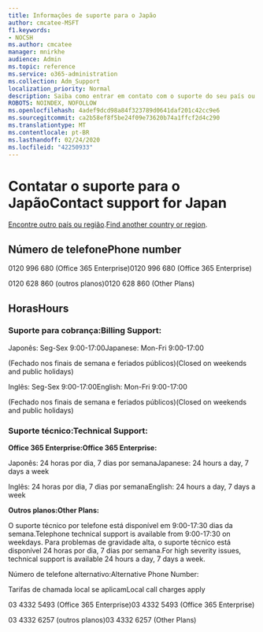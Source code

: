 ```yaml
---
title: Informações de suporte para o Japão
author: cmcatee-MSFT
f1.keywords:
- NOCSH
ms.author: cmcatee
manager: mnirkhe
audience: Admin
ms.topic: reference
ms.service: o365-administration
ms.collection: Adm_Support
localization_priority: Normal
description: Saiba como entrar em contato com o suporte do seu país ou região.
ROBOTS: NOINDEX, NOFOLLOW
ms.openlocfilehash: 4adef9dcd98a84f323789d0641daf201c42cc9e6
ms.sourcegitcommit: ca2b58ef8f5be24f09e73620b74a1ffcf2d4c290
ms.translationtype: MT
ms.contentlocale: pt-BR
ms.lasthandoff: 02/24/2020
ms.locfileid: "42250933"
---
```

# <a name="contact-support-for-japan"></a><span data-ttu-id="4e394-103">Contatar o suporte para o Japão</span><span class="sxs-lookup"><span data-stu-id="4e394-103">Contact support for Japan</span></span>

<span data-ttu-id="4e394-104">[Encontre outro país ou região](../contact-support-for-business-products.md).</span><span class="sxs-lookup"><span data-stu-id="4e394-104">[Find another country or region](../contact-support-for-business-products.md).</span></span>

## <a name="phone-number"></a><span data-ttu-id="4e394-105">Número de telefone</span><span class="sxs-lookup"><span data-stu-id="4e394-105">Phone number</span></span>
<span data-ttu-id="4e394-106">0120 996 680 (Office 365 Enterprise)</span><span class="sxs-lookup"><span data-stu-id="4e394-106">0120 996 680 (Office 365 Enterprise)</span></span>

<span data-ttu-id="4e394-107">0120 628 860 (outros planos)</span><span class="sxs-lookup"><span data-stu-id="4e394-107">0120 628 860 (Other Plans)</span></span>

## <a name="hours"></a><span data-ttu-id="4e394-108">Horas</span><span class="sxs-lookup"><span data-stu-id="4e394-108">Hours</span></span>
### <a name="billing-support"></a><span data-ttu-id="4e394-109">Suporte para cobrança:</span><span class="sxs-lookup"><span data-stu-id="4e394-109">Billing Support:</span></span>

<span data-ttu-id="4e394-110">Japonês: Seg-Sex 9:00-17:00</span><span class="sxs-lookup"><span data-stu-id="4e394-110">Japanese: Mon-Fri 9:00-17:00</span></span>

<span data-ttu-id="4e394-111">(Fechado nos finais de semana e feriados públicos)</span><span class="sxs-lookup"><span data-stu-id="4e394-111">(Closed on weekends and public holidays)</span></span>

<span data-ttu-id="4e394-112">Inglês: Seg-Sex 9:00-17:00</span><span class="sxs-lookup"><span data-stu-id="4e394-112">English: Mon-Fri 9:00-17:00</span></span>

<span data-ttu-id="4e394-113">(Fechado nos finais de semana e feriados públicos)</span><span class="sxs-lookup"><span data-stu-id="4e394-113">(Closed on weekends and public holidays)</span></span>

### <a name="technical-support"></a><span data-ttu-id="4e394-114">Suporte técnico:</span><span class="sxs-lookup"><span data-stu-id="4e394-114">Technical Support:</span></span>

<span data-ttu-id="4e394-115">**Office 365 Enterprise:**</span><span class="sxs-lookup"><span data-stu-id="4e394-115">**Office 365 Enterprise:**</span></span>

<span data-ttu-id="4e394-116">Japonês: 24 horas por dia, 7 dias por semana</span><span class="sxs-lookup"><span data-stu-id="4e394-116">Japanese: 24 hours a day, 7 days a week</span></span>

<span data-ttu-id="4e394-117">Inglês: 24 horas por dia, 7 dias por semana</span><span class="sxs-lookup"><span data-stu-id="4e394-117">English: 24 hours a day, 7 days a week</span></span>

<span data-ttu-id="4e394-118">**Outros planos:**</span><span class="sxs-lookup"><span data-stu-id="4e394-118">**Other Plans:**</span></span>

<span data-ttu-id="4e394-119">O suporte técnico por telefone está disponível em 9:00-17:30 dias da semana.</span><span class="sxs-lookup"><span data-stu-id="4e394-119">Telephone technical support is available from 9:00-17:30 on weekdays.</span></span> <span data-ttu-id="4e394-120">Para problemas de gravidade alta, o suporte técnico está disponível 24 horas por dia, 7 dias por semana.</span><span class="sxs-lookup"><span data-stu-id="4e394-120">For high severity issues, technical support is available 24 hours a day, 7 days a week.</span></span>

<span data-ttu-id="4e394-121">Número de telefone alternativo:</span><span class="sxs-lookup"><span data-stu-id="4e394-121">Alternative Phone Number:</span></span>

<span data-ttu-id="4e394-122">Tarifas de chamada local se aplicam</span><span class="sxs-lookup"><span data-stu-id="4e394-122">Local call charges apply</span></span>

<span data-ttu-id="4e394-123">03 4332 5493 (Office 365 Enterprise)</span><span class="sxs-lookup"><span data-stu-id="4e394-123">03 4332 5493 (Office 365 Enterprise)</span></span>

<span data-ttu-id="4e394-124">03 4332 6257 (outros planos)</span><span class="sxs-lookup"><span data-stu-id="4e394-124">03 4332 6257 (Other Plans)</span></span>